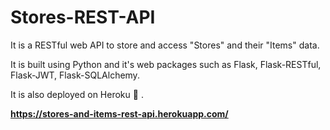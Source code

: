 # Stores-REST-API

It is a RESTful web API to store and access "Stores" and their "Items" data.

It is built using Python and it's web packages such as Flask, Flask-RESTful, Flask-JWT, Flask-SQLAlchemy.

It is also deployed on Heroku 🚀️ .

**https://stores-and-items-rest-api.herokuapp.com/**
